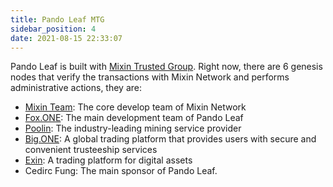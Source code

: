 ```yaml
---
title: Pando Leaf MTG
sidebar_position: 4
date: 2021-08-15 22:33:07
---
```


Pando Leaf is built with [Mixin Trusted Group](https://developers.mixin.one/document/mainnet/mtg). Right now, there are 6 genesis nodes that verify the transactions with Mixin Network and performs administrative actions, they are:

- [Mixin Team](https://mixin.one/): The core develop team of Mixin Network
- [Fox.ONE](https://fox.one/): The main development team of Pando Leaf
- [Poolin](https://poolin.com/): The industry-leading mining service provider
- [Big.ONE](https://big.one/): A global trading platform that provides users with secure and convenient trusteeship services
- [Exin](https://www.exin.one/): A trading platform for digital assets
- Cedirc Fung: The main sponsor of Pando Leaf.
